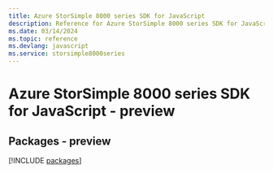```yaml
---
title: Azure StorSimple 8000 series SDK for JavaScript
description: Reference for Azure StorSimple 8000 series SDK for JavaScript
ms.date: 03/14/2024
ms.topic: reference
ms.devlang: javascript
ms.service: storsimple8000series
---
```

# Azure StorSimple 8000 series SDK for JavaScript - preview
## Packages - preview
[!INCLUDE [packages](storsimple-8000-series-index.md)]
